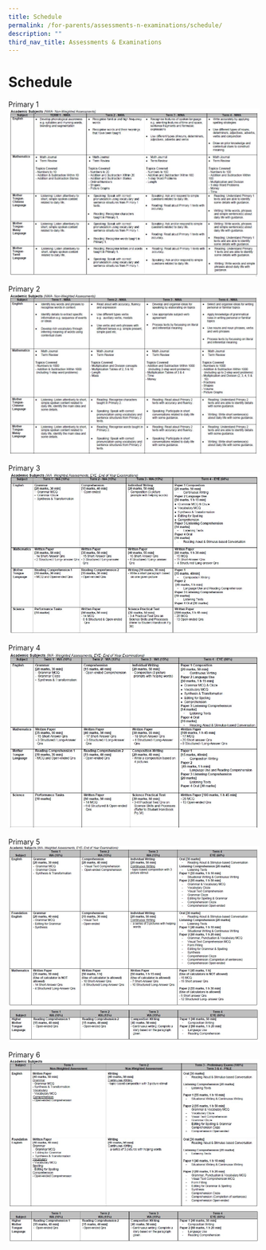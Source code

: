 ```yaml
---
title: Schedule
permalink: /for-parents/assessments-n-examinations/schedule/
description: ""
third_nav_title: Assessments & Examinations
---
```

# Schedule
Primary 1
![](/images/P1.jpeg)

Primary 2
![](/images/P2.jpeg)

Primary 3
![](/images/P3.jpeg)

Primary 4
![](/images/P4.jpeg)

Primary 5
![](/images/P5.jpeg)
![](/images/P5_2.jpeg)

Primary 6
![](/images/P6.jpeg)
![](/images/P6_2.jpeg)